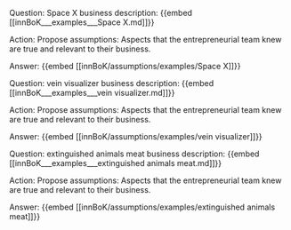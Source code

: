 Question: Space X business description:
{{embed [[innBoK___examples___Space X.md]]}}

Action: Propose assumptions: Aspects that the entrepreneurial team knew are true and relevant to their business.

Answer:
{{embed [[innBoK/assumptions/examples/Space X]]}}

Question: vein visualizer business description:
{{embed [[innBoK___examples___vein visualizer.md]]}}

Action: Propose assumptions: Aspects that the entrepreneurial team knew are true and relevant to their business.

Answer:
{{embed [[innBoK/assumptions/examples/vein visualizer]]}}

Question: extinguished animals meat business description:
{{embed [[innBoK___examples___extinguished animals meat.md]]}}

Action: Propose assumptions: Aspects that the entrepreneurial team knew are true and relevant to their business.

Answer:
{{embed [[innBoK/assumptions/examples/extinguished animals meat]]}}



